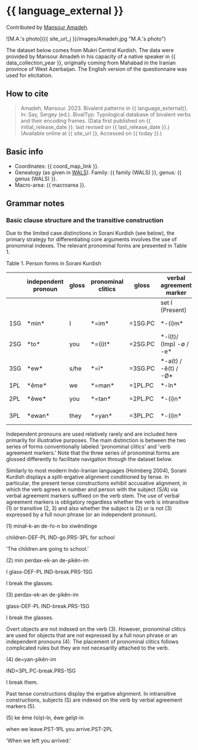 # {{ language_external }}
Contributed by [Mansour Amadeh](https://www.researchgate.net/profile/Seyedmansour-Amadeh).

![M.A.'s photo]({{ site_url_j }}/images/Amadeh.jpg "M.A.'s photo")

The dataset below comes from Mukri Central Kurdish. The data were provided by Mansour Amadeh in his capacity of a native speaker in {{ data_collection_year }}, originally coming from Mahabad in the Iranian province of West Azerbaijan. The English version of the questionnaire was used for elicitation.

## How to cite
> Amadeh, Mansour. 2023. Bivalent patterns in {{ language_external}}. 
> In: Say, Sergey (ed.). BivalTyp: Typological database of bivalent verbs and their encoding frames. 
> (Data first published on {{ initial_release_date }}; 
> last revised on {{ last_release_date }}.) (Available online at {{ site_url }}, 
> Accessed on {{ today }}.)

## Basic info
- Coordinates: {{ coord_map_link }}.
- Genealogy (as given in [WALS](https://wals.info/)). Family: {{ family (WALS) }}, genus: {{ genus (WALS) }}.
- Macro-area: {{ macroarea }}.

## Grammar notes

### Basic clause structure and the transitive construction

Due to the limited case distinctions in Sorani Kurdish (see below), the primary strategy for differentiating core arguments involves the use of pronominal indexes. The relevant pronominal forms are presented in Table 1.

Table 1. Person forms in Sorani Kurdish

<div class="before-table"></div>

|     | independent pronoun | gloss | pronominal clitics | gloss    | verbal agreement marker   |          | gloss |
| --- | ------------------- | ----- | ------------------ | -------- | ------------------------- | ------------- | -- | 
|     |                     |       |                    |          | set I (Present)           | set II (Past) |  |
| 1SG | \*min\*             | I     | \*=im\*            | \=1SG.PC | \*-(i)m\*                 | \*-(i)m\*     | 1SG |
| 2SG | \*to\*              | you   | \*=(i)t\*          | \=2SG.PC | \*-î(t)/ (Imp) -∅ / -e\* | \*-î(t)\*    | 2SG |
| 3SG | \*ew\*              | s/he  | \*=î\*            | \=3SG.PC | \*-a(t) / -ê(t) / -Ø\*    | \*-∅\*        | 3SG |
| 1PL | \*ême\*            | we    | \*=man\*           | \=1PL.PC | \*-în\*                  | \*-în\*      | 1PL |
| 2PL | \*êwe\*            | you   | \*=tan\*           | \=2PL.PC | \*-(i)n\*                 | \*-(i)n\*     | 2PL |
| 3PL | \*ewan\*            | they  | \*=yan\*           | \=3PL.PC | \*-(i)n\*                 | \*-(i)n\*     | 3PL |

Independent pronouns are used relatively rarely and are included here primarily for illustrative purposes. The main distinction is between the two series of forms conventionally labeled 'pronominal clitics' and 'verb agreement markers.' Note that the three series of pronominal forms are glossed differently to facilitate navigation through the dataset below.

Similarly to most modern Indo-Iranian languages (Holmberg 2004), Sorani Kurdish displays a split-ergative alignment conditioned by tense. In particular, the present tense constructions exhibit accusative alignment, in which the verb agrees in number and person with the subject (S/A) via verbal agreement markers suffixed on the verb stem. The use of verbal agreement markers is obligatory regardless whether the verb is intransitive (1) or transitive (2, 3) and also whether the subject is (2) or is not (3) expressed by a full noun phrase (or an independent pronoun).

(1) minał-k-an de-r̂o-n bo xiwêndinge

children-DEF-PL IND-go.PRS-3PL for school

‘The children are going to school.’

(2) min perdax-ek-an de-ʂikên-im

I glass-DEF-PL IND-break.PRS-1SG

I break the glasses. 

(3) perdax-ek-an de-ʂikên-im

glass-DEF-PL IND-break.PRS-1SG

I break the glasses.

Overt objects are not indexed on the verb (3). However, pronominal clitics are used for objects that are not expressed by a full noun phrase or an independent pronouns (4). The placement of pronominal clitics follows complicated rules but they are not necesarilly attached to the verb.

(4) de=yan-ʂikên-im

IND=3PL.PC-break.PRS-1SG

I break them.

Past tense constructions display the ergative alignment. In intransitive constructions, subjects (S) are indexed on the verb by verbal agreement markers (5).

(5) ke ême r̂oîşt-în, êwe geîşt-in

when we leave.PST-1PL you arrive.PST-2PL

‘When we left you arrived.’

